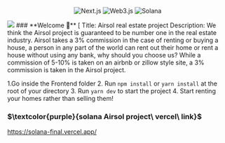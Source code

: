 <p align="center">
<img alt="Next.js" src="https://img.shields.io/badge/-Next.js-black?style=for-the-badge&logo=next.js&logoColor=white" /> 
<img alt="Web3.js" src="https://img.shields.io/badge/-Web3.js-F16822?style=for-the-badge&logo=web3.js&logoColor=white" />
<img alt="Solana" src="https://img.shields.io/badge/-Solana-3C3C3D?style=for-the-badge&logo=solana&logoColor=white" />
</p>

<img src="https://solanapay.com/_next/image?url=%2F_next%2Fstatic%2Fmedia%2Fsolanapay-logo.e34e7b7f.svg&w=256&q=75"/>
### **Welcome 👋**
[
Title: Airsol real estate project 
Description:  We think the Airsol project is guaranteed to be number one in the real estate industry. 
Airsol takes a 3% commission in the case of renting or buying a house, a person in any part of the world
can rent out their home or rent a house without using any bank, why should you choose us? While a commission
of 5-10% is taken on an airbnb or zillow style site, a 3% commission is taken in the Airsol project. 

 

 1.Go inside the Frontend folder
 2. Run `npm install` or `yarn install` at the root of your directory
3. Run `yarn dev` to start the project
4. Start renting your homes rather than selling them!

 ### $\textcolor{purple}{solana Airsol project\ vercel\ link}$ 
 https://solana-final.vercel.app/




